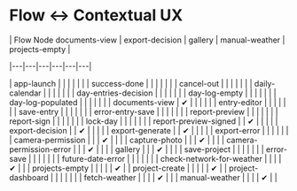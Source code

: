 # Flow ↔ Contextual UX

| Flow Node documents-view | export-decision | gallery | manual-weather | projects-empty |

|---|---|---|---|---|---|

| app-launch |  |  |  |  |  |
| success-done |  |  |  |  |  |
| cancel-out |  |  |  |  |  |
| daily-calendar |  |  |  |  |  |
| day-entries-decision |  |  |  |  |  |
| day-log-empty |  |  |  |  |  |
| day-log-populated |  |  |  |  |  |
| documents-view | ✔ |  |  |  |  |
| entry-editor |  |  |  |  |  |
| save-entry |  |  |  |  |  |
| error-entry-save |  |  |  |  |  |
| report-preview |  |  |  |  |  |
| report-sign |  |  |  |  |  |
| lock-day |  |  |  |  |  |
| report-preview-signed |  | ✔ |  |  |  |
| export-decision |  | ✔ |  |  |  |
| export-generate |  | ✔ |  |  |  |
| export-error |  |  |  |  |  |
| camera-permission |  |  | ✔ |  |  |
| capture-photo |  |  | ✔ |  |  |
| camera-permission-error |  |  | ✔ |  |  |
| gallery |  |  | ✔ |  |  |
| save-project |  |  |  |  |  |
| error-save |  |  |  |  |  |
| future-date-error |  |  |  |  |  |
| check-network-for-weather |  |  |  | ✔ |  |
| projects-empty |  |  |  |  | ✔ |
| project-create |  |  |  |  | ✔ |
| project-dashboard |  |  |  |  |  |
| fetch-weather |  |  |  | ✔ |  |
| manual-weather |  |  |  | ✔ |  |
